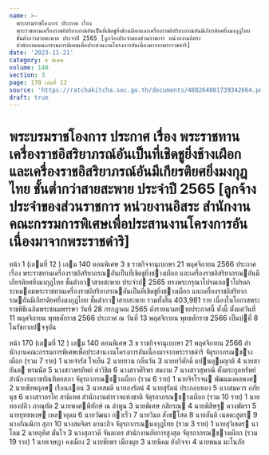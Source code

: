 ```yaml
---
name: >-
  พระบรมราชโองการ ประกาศ เรื่อง
  พระราชทานเครื่องราชอิสริยาภรณ์อันเป็นที่เชิดชูยิ่งช้างเผือกและเครื่องราชอิสริยาภรณ์อันมีเกียรติยศยิ่งมงกุฎไทย
  ชั้นต่ำกว่าสายสะพาย ประจำปี 2565 [ลูกจ้างประจำของส่วนราชการ หน่วยงานอิสระ
  สำนักงานคณะกรรมการพิเศษเพื่อประสานงานโครงการอันเนื่องมาจากพระราชดำริ]
date: '2023-11-21'
category: ข พิเศษ
volume: 140
section: 3
page: 170 เล่มที่ 12
source: 'https://ratchakitcha.soc.go.th/documents/488264801739342664.pdf'
draft: true
---
```


# พระบรมราชโองการ ประกาศ เรื่อง พระราชทานเครื่องราชอิสริยาภรณ์อันเป็นที่เชิดชูยิ่งช้างเผือกและเครื่องราชอิสริยาภรณ์อันมีเกียรติยศยิ่งมงกุฎไทย ชั้นต่ำกว่าสายสะพาย ประจำปี 2565 [ลูกจ้างประจำของส่วนราชการ หน่วยงานอิสระ สำนักงานคณะกรรมการพิเศษเพื่อประสานงานโครงการอันเนื่องมาจากพระราชดำริ]

หน้า 1 (เลมที่ 12 ) เลม 140 ตอนพิเศษ 3 ข ราชกิจจานุเบกษา 21 พฤศจิกายน 2566 ประกาศ เรื่อง พระราชทานเครื่องราชอิสริยาภรณอันเป็นที่เชิดชูยิ่งชางเผือก และเครื่องราชอิสริยาภรณอันมีเกียรติยศยิ่งมงกุฎไทย ชั้นต่ํากวาสายสะพาย ประจําป 2565 ทรงพระกรุณาโปรดเกลาโปรดกระหมอมพระราชทานเครื่องราชอิสริยาภรณอันเป็นที่เชิดชูยิ่งชางเผือก และเครื่องราชอิสริยาภรณอันมีเกียรติยศยิ่งมงกุฎไทย ชั้นต่ํากวาสายสะพาย รวมทั้งสิ้น 403,981 ราย เนื่องในโอกาสพระราชพิธีเฉลิมพระชนมพรรษา วันที่ 28 กรกฎาคม 2565 ดังรายนามทายประกาศนี้ ทั้งนี้ ตั้งแต่วันที่ 11 พฤศจิกายน พุทธศักราช 2566 ประกาศ ณ วันที่ 13 พฤศจิกายน พุทธศักราช 2566 เป็นปที่ 8 ในรัชกาลปจจุบัน

หน้า 170 (เลมที่ 12 ) เลม 140 ตอนพิเศษ 3 ข ราชกิจจานุเบกษา 21 พฤศจิกายน 2566 สํานักงานคณะกรรมการพิเศษเพื่อประสานงานโครงการอันเนื่องมาจากพระราชดําริ จัตุรถาภรณชางเผือก (รวม 7 ราย) 1 นายจํารัส ใจเย็น 2 นายทวน กลิ่นวัน 3 นายทวีศักดิ์ แปนคุมญาติ 4 นายสายันต พรมนัส 5 นางสาวพรทิพย์ คําวิชิต 6 นางสาวศิริพร สมงาม 7 นางสาวสุพาณี ตั้งตระกูลทรัพย์ สํานักงานราชบัณฑิตยสภา จัตุรถาภรณชางเผือก (รวม 6 ราย) 1 นายจิรโรจน พัฒนมงคลพงศ 2 นายชัยพฤกษ เรือนกอน 3 นายสมดี นาทองรัตน์ 4 นายสุรัตน์ ประกอบทอง 5 นางสมควร อภัยนุช 6 นางสาวอรไท สานิเทศ สํานักงานตํารวจแห่งชาติ จัตุรถาภรณชางเผือก (รวม 10 ราย) 1 นายทองปลิว ภาณุทัต 2 นายพงศพิทักษ์ ณ ลําพูน 3 นายพิเศษ กสิกรณ 4 นายพิสิษฐ ดวงพัตรา 5 นายยุทธพงษ เหลาอุดม 6 นายวัฒนา กาเร็ว 7 นายวิมล สังขโสด 8 นายสันติ เนตตะสูตร 9 นางกัณณิกา สุภา 10 นางสมจิตร มานะกิจ จัตุรถาภรณมงกุฎไทย (รวม 3 ราย) 1 นายสุวิเชตร นาโลม 2 นายอุทิศ มั่นใจ 3 นางสุภาวดี จันละคร สํานักงานอัยการสูงสุด จัตุรถาภรณชางเผือก (รวม 19 ราย) 1 นายเจษฎา คงเมือง 2 นายชัยพร เมืองผุย 3 นายนิคม ยังกิจจา 4 นายพนม มะโนภัย
